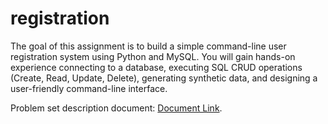 # registration
The goal of this assignment is to build a simple command-line user registration system using Python and MySQL. You will gain hands-on experience connecting to a database, executing SQL CRUD operations (Create, Read, Update, Delete), generating synthetic data, and designing a user-friendly command-line interface. 

Problem set description document: [Document Link](https://docs.google.com/document/d/1C0-vkygpJDE6BVTqVqehhI7Fgm3uyMytcfL9qjH7Qec/edit?usp=sharing).

